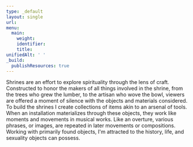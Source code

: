 ```yaml
---
type: _default
layout: single
url:
menu:
  main:
    weight:
    identifier:
    title:
unifiedAlt: ' '
_build:
  publishResources: true
---
```

Shrines are an effort to explore spirituality through the lens of craft. Constructed to honor the makers of all things involved in the shrine, from the trees who grew the lumber, to the artisan who wove the bowl, viewers are offered a moment of silence with the objects and materials considered.
To build the shrines I create collections of items akin to an arsenal of tools. When an installation materializes through these objects, they work like moments and movements in musical works. Like an overture, various phrases, or images, are repeated in later movements or compositions. Working with primarily found objects, I'm attracted to the history, life, and sexuality objects can possess.
